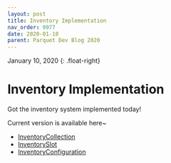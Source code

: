 ```yaml
---
layout: post
title: Inventory Implementation
nav_order: 9977
date: 2020-01-10
parent: Parquet Dev Blog 2020
---
```

January 10, 2020
{: .float-right}

# Inventory Implementation

Got the inventory system implemented today!

Current version is available here~

- [InventoryCollection](https://github.com/mxashlynn/Parquet/blob/main/ParquetClassLibrary/Items/InventoryCollection.cs)
- [InventorySlot](https://github.com/mxashlynn/Parquet/blob/main/ParquetClassLibrary/Items/InventorySlot.cs)
- [InventoryConfiguration](https://github.com/mxashlynn/Parquet/blob/main/ParquetClassLibrary/Items/InventoryConfiguration.cs)
